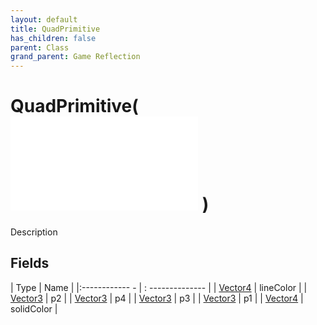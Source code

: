 ```yaml
---
layout: default
title: QuadPrimitive
has_children: false
parent: Class
grand_parent: Game Reflection
---
```

# QuadPrimitive( ![ Primitive ](game-reflection/classes/primitive.md) )
Description 

## Fields
| Type | Name |
|:------------ - | : -------------- |
| [Vector4](game-reflection/classes/vector4.md) | lineColor |
| [Vector3](game-reflection/classes/vector3.md) | p2 |
| [Vector3](game-reflection/classes/vector3.md) | p4 |
| [Vector3](game-reflection/classes/vector3.md) | p3 |
| [Vector3](game-reflection/classes/vector3.md) | p1 |
| [Vector4](game-reflection/classes/vector4.md) | solidColor |
